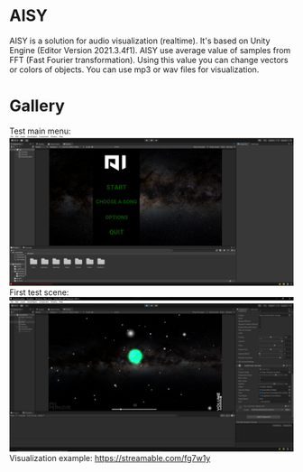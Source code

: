 # AISY
AISY is a solution for audio visualization (realtime). It's based on Unity Engine (Editor Version 2021.3.4f1). 
AISY use average value of samples from FFT (Fast Fourier transformation).
Using this value you can change vectors or colors of objects. You can use mp3 or wav files for visualization. 
# Gallery
Test main menu:
<img src="gallery/main_menu.png">
First test scene:
<img src="gallery/song_example.png">
Visualization example:
https://streamable.com/fg7w1y

